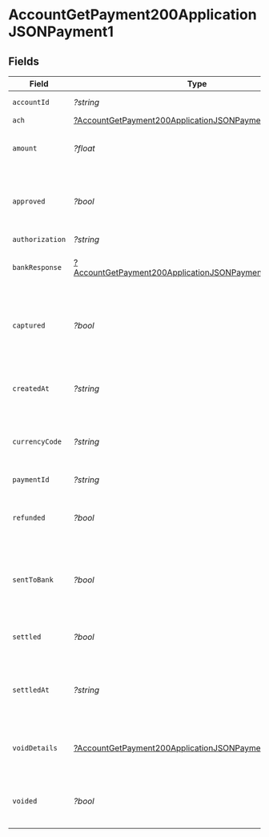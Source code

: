 # AccountGetPayment200ApplicationJSONPayment1


## Fields

| Field                                                                                                                                        | Type                                                                                                                                         | Required                                                                                                                                     | Description                                                                                                                                  | Example                                                                                                                                      |
| -------------------------------------------------------------------------------------------------------------------------------------------- | -------------------------------------------------------------------------------------------------------------------------------------------- | -------------------------------------------------------------------------------------------------------------------------------------------- | -------------------------------------------------------------------------------------------------------------------------------------------- | -------------------------------------------------------------------------------------------------------------------------------------------- |
| `accountId`                                                                                                                                  | *?string*                                                                                                                                    | :heavy_minus_sign:                                                                                                                           | Account identifier.                                                                                                                          | 63ee4a296fd695eded58febe                                                                                                                     |
| `ach`                                                                                                                                        | [?AccountGetPayment200ApplicationJSONPaymentAch](../../models/operations/AccountGetPayment200ApplicationJSONPaymentAch.md)                   | :heavy_minus_sign:                                                                                                                           | N/A                                                                                                                                          |                                                                                                                                              |
| `amount`                                                                                                                                     | *?float*                                                                                                                                     | :heavy_minus_sign:                                                                                                                           | It shows the amount for the Payment.                                                                                                         | 100                                                                                                                                          |
| `approved`                                                                                                                                   | *?bool*                                                                                                                                      | :heavy_minus_sign:                                                                                                                           | Indicates if the Payment was approved or not.                                                                                                | true                                                                                                                                         |
| `authorization`                                                                                                                              | *?string*                                                                                                                                    | :heavy_minus_sign:                                                                                                                           | N/A                                                                                                                                          | ET3516                                                                                                                                       |
| `bankResponse`                                                                                                                               | [?AccountGetPayment200ApplicationJSONPaymentBankResponse](../../models/operations/AccountGetPayment200ApplicationJSONPaymentBankResponse.md) | :heavy_minus_sign:                                                                                                                           | It shows bank response details.                                                                                                              |                                                                                                                                              |
| `captured`                                                                                                                                   | *?bool*                                                                                                                                      | :heavy_minus_sign:                                                                                                                           | Set this to `false` if you only want to authorize the amount. Defaults to `true`.                                                            | false                                                                                                                                        |
| `createdAt`                                                                                                                                  | *?string*                                                                                                                                    | :heavy_minus_sign:                                                                                                                           | It shows the date and time when it was created.                                                                                              | 2023-07-26T23:32:32Z                                                                                                                         |
| `currencyCode`                                                                                                                               | *?string*                                                                                                                                    | :heavy_minus_sign:                                                                                                                           | It shows the currency code of the country.                                                                                                   | CAD                                                                                                                                          |
| `paymentId`                                                                                                                                  | *?string*                                                                                                                                    | :heavy_minus_sign:                                                                                                                           | Payment identifier.                                                                                                                          | 64012aa39392e1542d5a3e94                                                                                                                     |
| `refunded`                                                                                                                                   | *?bool*                                                                                                                                      | :heavy_minus_sign:                                                                                                                           | Payment refunded value will be `true` or `false`.                                                                                            | false                                                                                                                                        |
| `sentToBank`                                                                                                                                 | *?bool*                                                                                                                                      | :heavy_minus_sign:                                                                                                                           | It shows `true` or `false` based on the status of the bank response.                                                                         | true                                                                                                                                         |
| `settled`                                                                                                                                    | *?bool*                                                                                                                                      | :heavy_minus_sign:                                                                                                                           | It shows transaction is settled or not.                                                                                                      | false                                                                                                                                        |
| `settledAt`                                                                                                                                  | *?string*                                                                                                                                    | :heavy_minus_sign:                                                                                                                           | It shows the date and time if the transaction is settled.                                                                                    | 2023-07-26T23:32:32Z                                                                                                                         |
| `voidDetails`                                                                                                                                | [?AccountGetPayment200ApplicationJSONPaymentVoidDetails](../../models/operations/AccountGetPayment200ApplicationJSONPaymentVoidDetails.md)   | :heavy_minus_sign:                                                                                                                           | It shows Payment void details if Payment is voided                                                                                           |                                                                                                                                              |
| `voided`                                                                                                                                     | *?bool*                                                                                                                                      | :heavy_minus_sign:                                                                                                                           | Payment voided value will be `true` or `false`.                                                                                              | false                                                                                                                                        |